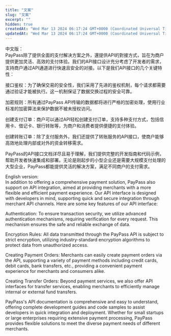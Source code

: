 ```yaml
---
title: "文案"
slug: "文案"
excerpt: ""
hidden: true
createdAt: "Wed Mar 13 2024 06:17:24 GMT+0000 (Coordinated Universal Time)"
updatedAt: "Wed Mar 13 2024 06:17:24 GMT+0000 (Coordinated Universal Time)"
---
```

中文版：  
PayPass除了提供全面的支付解决方案之外，還提供API的對接方式，旨在为商户提供更加灵活、高效的支付体验。我们的API接口设计充分考虑了开发者的需求，支持商户通过API通道进行快速且安全的对接。以下是我们API接口的几个关键特性：

接口鉴权：为了确保交易的安全性，我们采用了先进的鉴权机制，每个请求都需要通过验证才能被执行。这一机制保证了数据交换过程的安全可靠。

加密规则：所有通过PayPass API传输的数据都将进行严格的加密处理，使用行业标准的加密算法来保护数据不被未授权访问。

创建支付订单：商户可以通过API轻松创建支付订单，支持多种支付方式，包括信用卡、借记卡、银行转账等，为商户和消费者提供便捷的支付体验。

创建转账订单：除了支付服务外，我们还提供了转账服务的API接口，使商户能够高效地处理内部或对外的资金转移需求。

PayPass的API接口文档详尽且易于理解，我们提供完整的开发指南和代码示例，帮助开发者快速集成和部署。无论是刚起步的小型企业还是需要大规模支付处理的大型企业，PayPass都能提供灵活的解决方案，满足不同商户的支付需求。

English version:  
In addition to offering a comprehensive payment solution, PayPass also support on API integration, aimed at providing merchants with a more flexible and efficient payment experience. Our API interface is designed with developers in mind, supporting quick and secure integration through merchant API channels. Here are some key features of our API interface:

Authentication: To ensure transaction security, we utilize advanced authentication mechanisms, requiring verification for every request. This mechanism ensures the safe and reliable exchange of data.

Encryption Rules: All data transmitted through the PayPass API is subject to strict encryption, utilizing industry-standard encryption algorithms to protect data from unauthorized access.

Creating Payment Orders: Merchants can easily create payment orders via the API, supporting a variety of payment methods including credit cards, debit cards, bank transfers, etc., providing a convenient payment experience for merchants and consumers alike.

Creating Transfer Orders: Beyond payment services, we also offer API interfaces for transfer services, enabling merchants to efficiently manage internal or external fund transfers.

PayPass's API documentation is comprehensive and easy to understand, offering complete development guides and code samples to assist developers in quick integration and deployment. Whether for small startups or large enterprises requiring extensive payment processing, PayPass provides flexible solutions to meet the diverse payment needs of different merchants.
